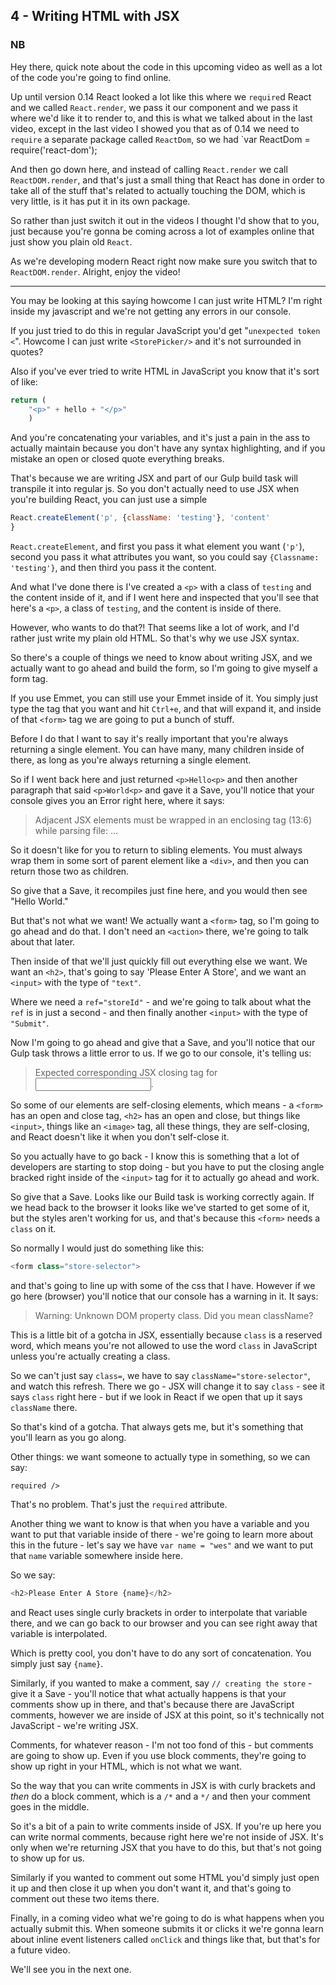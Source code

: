 

## 4 - Writing HTML with JSX

### NB
Hey there, quick note about the code in this upcoming video as well as a lot of the code you're going to find online.

Up until version 0.14 React looked a lot like this where we `require`d React and we called `React.render`, we pass it our component and we pass it where we'd like it to render to, and this is what we talked about in the last video, except in the last video I showed you that as of 0.14 we need to `require` a separate package called `ReactDom`, so we had `var ReactDom = require('react-dom');

And then go down here, and instead of calling `React.render` we call `ReactDOM.render`, and that's just a small thing that React has done in order to take all of the stuff that's related to actually touching the DOM, which is very little, is it has put it in its own package.

So rather than just switch it out in the videos I thought I'd show that to you, just because you're gonna be coming across a lot of examples online that just show you plain old `React`. 

As we're developing modern React right now make sure you switch that to `ReactDOM.render`.  Alright, enjoy the video!

***

You may be looking at this saying howcome I can just write HTML? I'm right inside my javascript and we're not getting any errors in our console. 

If you just tried to do this in regular JavaScript you'd get "`unexpected token <`".  Howcome I can just write `<StorePicker/>`  and it's not surrounded in quotes?

Also if you've ever tried to write HTML in JavaScript you know that it's sort of like:

```javascript
return (
	"<p>" + hello + "</p>"
	)
```

And you're concatenating your variables, and it's just a pain in the ass to actually maintain because you don't have any syntax highlighting, and if you mistake an open or closed quote everything breaks.

That's because we are writing JSX and part of our Gulp build task will transpile it into regular js.  So you don't actually need to use JSX when you're building React, you can just use a simple

```javascript
React.createElement('p', {className: 'testing'}, 'content'
}
```

`React.createElement`, and first you pass it what element you want (`'p'`), second you pass it what attributes you want, so you could say `{Classname: 'testing'}`, and then third you pass it the content. 

And what I've done there is I've created a `<p>` with a class of `testing` and the content inside of it, and if I went here and inspected that you'll see that here's a `<p>`, a class of `testing`, and the content is inside of there.

However, who wants to do that?!  That seems like a lot of work, and I'd rather just write my plain old HTML.  So that's why we use JSX syntax.

So there's a couple of things we need to know about writing JSX, and we actually want to go ahead and build the form, so I'm going to give myself a form tag.

If you use Emmet, you can still use your Emmet inside of it.  You simply just type the tag that you want and hit `Ctrl+e`, and that will expand it, and inside of that `<form>` tag we are going to put a bunch of stuff.

Before I do that I want to say it's really important that you're always returning a single element.  You can have many, many children inside of there, as long as you're always returning a single element.

So if I went back here and just returned `<p>Hello<p>` and then another paragraph that said `<p>World<p>` and gave it a Save, you'll notice that your console gives you an Error right here, where it says:

> Adjacent JSX elements must be wrapped in an enclosing tag (13:6) while parsing file: ...

So it doesn't like for you to return to sibling elements.  You must always wrap them in some sort of parent element like a `<div>`, and then you can return those two as children.

So give that a Save, it recompiles just fine here, and you would then see "Hello World."

But that's not what we want!  We actually want a `<form>` tag, so I'm going to go ahead and do that.  I don't need an `<action>` there, we're going to talk about that later.

Then inside of that we'll just quickly fill out everything else we want.  We want an `<h2>`, that's going to say 'Please Enter A Store', and we want an `<input>` with the type of `"text"`.  

Where we need a `ref="storeId"` - and we're going to talk about what the `ref` is in just a second - and then finally another `<input>` with the type of  `"Submit"`.

Now I'm going to go ahead and give that a Save, and you'll notice that our Gulp task throws a little error to us.  If we go to our console, it's telling us:

> Expected corresponding JSX closing tag for <input>.

So some of our elements are self-closing elements, which means - a `<form>` has an open and close tag, `<h2>` has an open and close, but things like `<input>`, things like an `<image>` tag, all these things, they are self-closing, and React doesn't like it when you don't self-close it.

So you actually have to go back - I know this is something that a lot of developers are starting to stop doing - but you have to put the closing angle bracked right inside of the `<input>` tag for it to actually go ahead and work.  

So give that a Save.  Looks like our Build task is working correctly again.  If we head back to the browser it looks like we've started to get some of it, but the styles aren't working for us, and that's because this `<form>` needs a `class` on it.

So normally I would just do something like this:

```javascript
<form class="store-selector">
```

and that's going to line up with some of the css that I have.  However if we go here (browser) you'll notice that our console has a warning in it.  It says:

> Warning: Unknown DOM property class.  Did you mean className?

This is a little bit of a gotcha in JSX, essentially because `class` is a reserved word, which means you're not allowed to use the word `class` in JavaScript unless you're actually creating a class.

So we can't just say `class=`, we have to say `className="store-selector"`, and watch this refresh.  There we go - JSX will change it to say `class` - see it says `class` right here - but if we look in React if we open that up it says `className` there.

So that's kind of a gotcha.  That always gets me, but it's something that you'll learn as you go along.

Other things: we want someone to actually type in something, so we can say:

```
required />
```

That's no problem.  That's just the `required` attribute.  

Another thing we want to know is that when you have a variable and you want to put that variable inside of there - we're going to learn more about this in the future - let's say we have `var name = "wes"` and we want to put that `name` variable somewhere inside here.

So we say:
```javascript
<h2>Please Enter A Store {name}</h2>
```

and React uses single curly brackets in order to interpolate that variable there, and we can go back to our browser and you can see right away that variable is interpolated. 

Which is pretty cool, you don't have to do any sort of concatenation.  You simply just say `{name}`.

Similarly, if you wanted to make a comment, say `// creating the store` - give it a Save - you'll notice that what actually happens is that your comments show up in there, and that's because there are JavaScript comments, however we are inside of JSX at this point, so it's technically not JavaScript - we're writing JSX.  

Comments, for whatever reason - I'm not too fond of this - but comments are going to show up.  Even if you use block comments, they're going to show up right in your HTML, which is not what we want.

So the way that you can write comments in JSX is with curly brackets and *then* do a block comment, which is a `/*` and a `*/` and then your comment goes in the middle.

So it's a bit of a pain to write comments inside of JSX.  If you're up here you can write normal comments, because right here we're not inside of JSX.  It's only when we're returning JSX that you have to do this, but that's not going to show up for us. 

Similarly if you wanted to comment out some HTML you'd simply just open it up and then close it up when you don't want it, and that's going to comment out these two items there.

Finally, in a coming video what we're going to do is what happens when you actually submit this.  When someone submits it or clicks it we're gonna learn about inline event listeners called `onClick` and things like that, but that's for a future video.

We'll see you in the next one.


